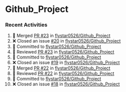 # Github_Project

### Recent Activities
<!--START_SECTION:activity-->
1. 🔀 Merged [PR #23](https://github.com/flystar0526/Github_Project/pull/23) in [flystar0526/Github_Project](https://github.com/flystar0526/Github_Project)
2. ❌ Closed an issue [#20](https://github.com/flystar0526/Github_Project/issues/20) in [flystar0526/Github_Project](https://github.com/flystar0526/Github_Project)
3. 📝 Committed to [flystar0526/Github_Project](https://github.com/flystar0526/Github_Project/commit/42ac68ca80374e1800164a5831955e9276583c90)
4. 🔎 Reviewed [PR #23](https://github.com/flystar0526/Github_Project/pull/23) in [flystar0526/Github_Project](https://github.com/flystar0526/Github_Project)
5. 📝 Committed to [flystar0526/Github_Project](https://github.com/flystar0526/Github_Project/commit/fa504ac97a400e9bd7aacebe3a6f7b016c90c25e)
6. ❌ Closed an issue [#19](https://github.com/flystar0526/Github_Project/issues/19) in [flystar0526/Github_Project](https://github.com/flystar0526/Github_Project)
7. 🔀 Merged [PR #22](https://github.com/flystar0526/Github_Project/pull/22) in [flystar0526/Github_Project](https://github.com/flystar0526/Github_Project)
8. 🔎 Reviewed [PR #22](https://github.com/flystar0526/Github_Project/pull/22) in [flystar0526/Github_Project](https://github.com/flystar0526/Github_Project)
9. 📝 Committed to [flystar0526/Github_Project](https://github.com/flystar0526/Github_Project/commit/c782ccbcd352a2a52a0b9984f75aacf5abdece41)
10. ❌ Closed an issue [#18](https://github.com/flystar0526/Github_Project/issues/18) in [flystar0526/Github_Project](https://github.com/flystar0526/Github_Project)
<!--END_SECTION:activity-->
